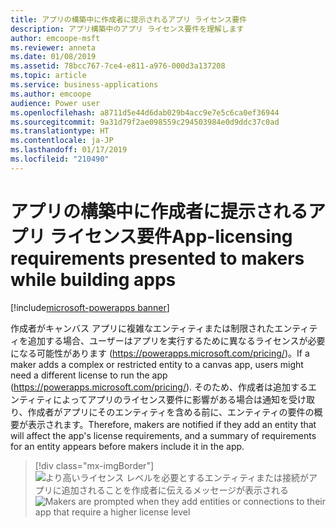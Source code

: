```yaml
---
title: アプリの構築中に作成者に提示されるアプリ ライセンス要件
description: アプリ構築中のアプリ ライセンス要件を理解します
author: emcoope-msft
ms.reviewer: anneta
ms.date: 01/08/2019
ms.assetid: 78bcc767-7ce4-e811-a976-000d3a137208
ms.topic: article
ms.service: business-applications
ms.author: emcoope
audience: Power user
ms.openlocfilehash: a8711d5e44d6dab029b4acc9e7e5c6ca0ef36944
ms.sourcegitcommit: 9a31d79f2ae098559c294503984e0d9ddc37c0ad
ms.translationtype: HT
ms.contentlocale: ja-JP
ms.lasthandoff: 01/17/2019
ms.locfileid: "210490"
---
```

# <a name="app-licensing-requirements-presented-to-makers-while-building-apps"></a><span data-ttu-id="51742-103">アプリの構築中に作成者に提示されるアプリ ライセンス要件</span><span class="sxs-lookup"><span data-stu-id="51742-103">App-licensing requirements presented to makers while building apps</span></span>


[!include[microsoft-powerapps banner](../includes/microsoft-powerapps.md)]

<span data-ttu-id="51742-104">作成者がキャンバス アプリに複雑なエンティティまたは制限されたエンティティを追加する場合、ユーザーはアプリを実行するために異なるライセンスが必要になる可能性があります (https://powerapps.microsoft.com/pricing/)。</span><span class="sxs-lookup"><span data-stu-id="51742-104">If a maker adds a complex or restricted entity to a canvas app, users might need a different license to run the app (https://powerapps.microsoft.com/pricing/).</span></span> <span data-ttu-id="51742-105">そのため、作成者は追加するエンティティによってアプリのライセンス要件に影響がある場合は通知を受け取り、作成者がアプリにそのエンティティを含める前に、エンティティの要件の概要が表示されます。</span><span class="sxs-lookup"><span data-stu-id="51742-105">Therefore, makers are notified if they add an entity that will affect the app's license requirements, and a summary of requirements for an entity appears before makers include it in the app.</span></span>

> [!div class="mx-imgBorder"]
> <span data-ttu-id="51742-106">![より高いライセンス レベルを必要とするエンティティまたは接続がアプリに追加されることを作成者に伝えるメッセージが表示される](media/ComplexEntity.png "より高いライセンス レベルを必要とするエンティティまたは接続がアプリに追加されることを作成者に伝えるメッセージが表示される")</span><span class="sxs-lookup"><span data-stu-id="51742-106">![Makers are prompted when they add entities or connections to their app that require a higher license level](media/ComplexEntity.png "Makers are prompted when adding entities or connections to their app which require a higher license level")</span></span>
